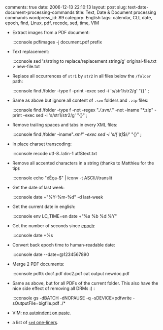 comments: true
date: 2006-12-13 22:10:13
layout: post
slug: text-date-document-processing-commands
title: Text, Date & Document processing commands
wordpress_id: 89
category: English
tags: calendar, CLI, date, epoch, find, Linux, pdf, recode, sed, time, VIM




  * Extract images from a PDF document:

    
    :::console
    pdfimages -j document.pdf prefix
    






  * Text replacement:

    
    :::console
    sed 's/string to replace/replacement string/g' original-file.txt > new-file.txt
    






  * Replace all occurrences of `str1` by `str2` in all files below the `/folder` path:

    
    :::console
    find /folder -type f -print -exec sed -i 's/str1/str2/g' "{}" \;
    






  * Same as above but ignore all content of `.svn` folders and `.zip` files:

    
    :::console
    find /folder -type f -not -regex ".*\/\.svn\/.*" -not -iname "*\.zip" -print -exec sed -i 's/str1/str2/g' "{}" \;
    






  * Remove trailing spaces and tabs in every XML files:

    
    :::console
    find /folder -iname"*.xml" -exec sed -i 's/[ \t]*$//' "{}" \;
    






  * In place charset transcoding:

    
    :::console
    recode utf-8..latin-1 utf8text.txt
    






  * Remove all accented characters in a string (thanks to Matthieu for the tip):

    
    :::console
    echo "éÈça-$" | iconv -t ASCII//translit
    






  * Get the date of last week:

    
    :::console
    date +"%Y-%m-%d" -d last-week
    






  * Get the current date in english:

    
    :::console
    env LC_TIME=en date +"%a %b %d %Y"
    






  * Get the number of seconds since [epoch](http://en.wikipedia.org/wiki/Epoch_%28reference_date%29#Notable_epoch_dates_in_computing):

    
    :::console
    date +%s
    






  * Convert back epoch time to human-readable date:

    
    :::console
    date --date=@1234567890
    






  * Merge 2 PDF documents:

    
    :::console
    pdftk doc1.pdf doc2.pdf cat output newdoc.pdf
    






  * Same as above, but for all PDFs of the current folder. This also have the nice side effect of removing all DRMs :) :

    
    :::console
    gs -dBATCH -dNOPAUSE -q -sDEVICE=pdfwrite -sOutputFile=bigfile.pdf ./*
    






  * VIM: [no autoindent on paste](http://vim.wikia.com/wiki/How_to_stop_auto_indenting).



  * a list of [`sed` one-liners](http://sed.sourceforge.net/sed1line.txt).



